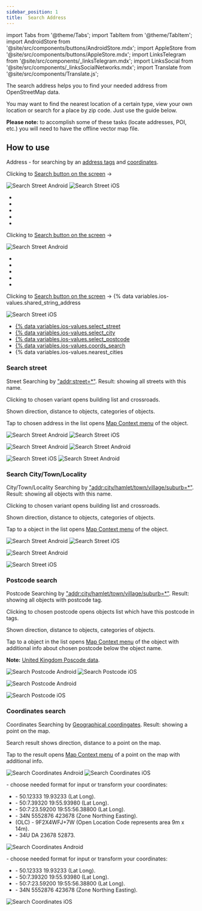 ```yaml
---
sidebar_position: 1
title:  Search Address
---
```


import Tabs from '@theme/Tabs';
import TabItem from '@theme/TabItem';
import AndroidStore from '@site/src/components/buttons/AndroidStore.mdx';
import AppleStore from '@site/src/components/buttons/AppleStore.mdx';
import LinksTelegram from '@site/src/components/_linksTelegram.mdx';
import LinksSocial from '@site/src/components/_linksSocialNetworks.mdx';
import Translate from '@site/src/components/Translate.js';

The search address helps you to find your needed address from OpenStreetMap data.

You may want to find the nearest location of a certain type, view your own location or search for a place by zip code. Just use the guide below.

**Please note:** to accomplish some of these tasks (locate addresses, POI, etc.) you will need to have the offline vector map file.

## How to use

Address - for searching by an [address tags](https://wiki.openstreetmap.org/w/index.php?title=Key:addr) and [coordinates](https://en.wikipedia.org/wiki/Geographic_coordinate_system).

<Tabs groupId="operating-systems">

<TabItem value="def" label="Default" default>

Clicking to [Search button on the screen](/docs/documentation/widgets/map-buttons#search) -> <Translate android="true" ids="shared_string_address"/>

![Search Street Android](@site/static/img/search/street_search_android.png) ![Search Street iOS](@site/static/img/search/street_search_ios.png)

- [<Translate android="true" ids="search_street"/>](/docs/documentation/search/search-address#search-street)
- [<Translate android="true" ids="start_search_from_city"/>](/docs/documentation/search/search-address#search-citytownlocality)
- [<Translate android="true" ids="select_postcode"/>](/docs/documentation/search/search-address#postcode-search)
- [<Translate android="true" ids="coords_search"/>](/docs/documentation/search/search-address#coordinates-search)
- <Translate android="true" ids="nearest_cities"/>


</TabItem>

<TabItem value="android" label="Android">


Clicking to [Search button on the screen](/docs/documentation/widgets/map-buttons#search) -> <Translate android="true" ids="shared_string_address"/>

![Search Street Android](@site/static/img/search/street_search_android.png) 

- [<Translate android="true" ids="search_street"/>](/docs/documentation/search/search-address#search-street)
- [<Translate android="true" ids="start_search_from_city"/>](/docs/documentation/search/search-address#search-citytownlocality)
- [<Translate android="true" ids="select_postcode"/>](/docs/documentation/search/search-address#postcode-search)
- [<Translate android="true" ids="coords_search"/>](/docs/documentation/search/search-address#coordinates-search)
- <Translate android="true" ids="nearest_cities"/>

</TabItem>

<TabItem value="ios" label="iOS">

Clicking to [Search button on the screen](/docs/documentation/widgets/map-buttons#search) -> {% data variables.ios-values.shared_string_address

![Search Street iOS](@site/static/img/search/street_search_ios.png)

- [{% data variables.ios-values.select_street](/docs/documentation/search/search-address#search-street)
- [{% data variables.ios-values.select_city](/docs/documentation/search/search-address#search-citytownlocality)
- [{% data variables.ios-values.select_postcode](/docs/documentation/search/search-address#postcode-search)
- [{% data variables.ios-values.coords_search](/docs/documentation/search/search-address#coordinates-search)
- {% data variables.ios-values.nearest_cities

</TabItem>

</Tabs>

### Search street

Street Searching by ["addr:street=*"](https://wiki.openstreetmap.org/w/index.php?title=Key:addr). Result: showing all streets with this name.

Clicking to chosen variant opens building list and crossroads.

Shown direction, distance to objects, categories of objects.

Tap to chosen address in the list opens [Map Context menu](/docs/documentation/map/map-context-menu#select-an-object-short-tap) of the object.

<Tabs groupId="operating-systems">

<TabItem value="def" label="Default" default>

![Search Street Android](@site/static/img/search/street_search.png) ![Search Street iOS](@site/static/img/search/address_street_search_ios.png) 

</TabItem>

<TabItem value="android" label="Android">

![Search Street Android](@site/static/img/search/street_search.png) ![Search Street Android](@site/static/img/search/street_search_1.png)

</TabItem>

<TabItem value="ios" label="iOS">

![Search Street iOS](@site/static/img/search/address_street_search_ios.png) ![Search Street Android](@site/static/img/search/address_street_search_1_ios.png)


</TabItem>

</Tabs>

### Search City/Town/Locality


City/Town/Locality Searching by ["addr:city/hamlet/town/village/suburb=*"](https://wiki.openstreetmap.org/w/index.php?title=Key:addr). Result: showing all objects with this name.

Clicking to chosen variant opens building list and crossroads.

Shown direction, distance to objects, categories of objects.

Tap to a object in the list opens [Map Context menu](/docs/documentation/map/map-context-menu#select-an-object-short-tap) of the object.


<Tabs groupId="operating-systems">

<TabItem value="def" label="Default" default>

![Search Street Android](@site/static/img/search/town_search_android.png)  ![Search Street iOS](@site/static/img/search/town_search_ios.png)

</TabItem>

<TabItem value="android" label="Android">

![Search Street Android](@site/static/img/search/town_search_android.png) 

</TabItem>

<TabItem value="ios" label="iOS">

![Search Street iOS](@site/static/img/search/town_search_ios.png)

</TabItem>

</Tabs>


### Postcode search

Postcode Searching by ["addr:city/hamlet/town/village/suburb=*"](https://wiki.openstreetmap.org/w/index.php?title=Key:addr). Result: showing all objects with postcode tag.

Clicking to chosen postcode opens objects list which have this postcode in tags.

Shown direction, distance to objects, categories of objects.

Tap to a object in the list opens [Map Context menu](/docs/documentation/map/map-context-menu#select-an-object-short-tap) of the object with additional info about chosen postcode below the object name.

**Note:** [United Kingdom Poscode data](https://github.com/hvdwolf/OsmAnd-UKpostcodes/releases).

<Tabs groupId="operating-systems">

<TabItem value="def" label="Default" default>

![Search Postcode Android](@site/static/img/search/postcode_android.png)  ![Search Postcode iOS](@site/static/img/search/postcode_ios.png)

</TabItem>

<TabItem value="android" label="Android">

![Search Postcode Android](@site/static/img/search/postcode_android.png)

</TabItem>

<TabItem value="ios" label="iOS">

![Search Postcode iOS](@site/static/img/search/postcode_ios.png)

</TabItem>

</Tabs>


### Coordinates search

Coordinates Searching by [Geographical coordingates](https://en.wikipedia.org/wiki/Geographic_coordinate_system). Result: showing a point on the map.

Search result shows direction, distance to a point on the map.

Tap to the result opens [Map Context menu](/docs/documentation/map/map-context-menu#select-any-point-long-tap) of a point on the map with additional info.

<Tabs groupId="operating-systems">

<TabItem value="def" label="Default" default>

![Search Coordinates Android](@site/static/img/search/coordinates_search_android.png)  ![Search Coordinates iOS](@site/static/img/search/coordinates_search_ios.png)

</TabItem>

<TabItem value="android" label="Android">

<Translate android="true" ids="coordinates_format"/> - choose needed format for input or transform your coordinates:

- <Translate android="true" ids="navigate_point_format_D"/> - 50.12333  19.93233 (Lat Long).
- <Translate android="true" ids="navigate_point_format_DM"/> - 50:7.39320  19:55.93980 (Lat Long).
- <Translate android="true" ids="navigate_point_format_DMS"/> - 50:7:23.59200  19:55:56.38800 (Lat Long).
- <Translate android="true" ids="navigate_point_format_utm"/> - 34N 5552876  423678 (Zone Northing Easting).
- <Translate android="true" ids="navigate_point_format_olc"/> (OLC) - 9F2X4WFJ+7W (Open Location Code represents area 9m x 14m).
- <Translate android="true" ids="navigate_point_mgrs"/> - 34U DA 23678 52873.

![Search Coordinates Android](@site/static/img/search/coordinates_search_android.png)

</TabItem>

<TabItem value="ios" label="iOS">

<Translate android="true" ids="coordinates_format"/> - choose needed format for input or transform your coordinates:

- <Translate android="true" ids="navigate_point_format_D"/> - 50.12333  19.93233 (Lat Long).
- <Translate android="true" ids="navigate_point_format_DM"/> - 50:7.39320  19:55.93980 (Lat Long).
- <Translate android="true" ids="navigate_point_format_DMS"/> - 50:7:23.59200  19:55:56.38800 (Lat Long).
- <Translate android="true" ids="navigate_point_format_utm"/> - 34N 5552876  423678 (Zone Northing Easting).

![Search Coordinates iOS](@site/static/img/search/coordinates_search_ios.png)

</TabItem>

</Tabs>
